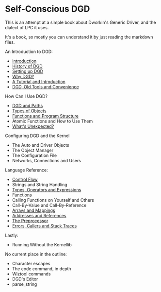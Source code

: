 # Self-Conscious DGD

This is an attempt at a simple book about Dworkin's Generic Driver, and the dialect of LPC it uses.

It's a book, so mostly you can understand it by just reading the markdown files.

An Introduction to DGD:

* [Introduction](01_Introduction.md)
* [History of DGD](02_History.md)
* [Setting up DGD](03_SettingUpDGD.md)
* [Why DGD?](04_WhyDGD.md)
* [A Tutorial and Introduction](05_Tutorial.md)
* [DGD, Old Tools and Convenience](06_Convenience.md)

How Can I Use DGD?

* [DGD and Paths](10_Paths.md)
* [Types of Objects](11_ObjectTypes.md)
* [Functions and Program Structure](12_ProgramStructure.md)
* Atomic Functions and How to Use Them
* [What's Unexpected?](18_Unexpected.md)

Configuring DGD and the Kernel

* The Auto and Driver Objects
* The Object Manager
* The Configuration File
* Networks, Connections and Users

Language Reference:

* [Control Flow](30_ControlFlow.md)
* Strings and String Handling
* [Types, Operators and Expressions](32_Expressions.md)
* [Functions](33_Functions.md)
* Calling Functions on Yourself and Others
* Call-By-Value and Call-By-Reference
* [Arrays and Mappings](37_ArraysMappings.md)
* [Addresses and References](38_AddressesReferences.md)
* [The Preprocessor](39_Preprocessor.md)
* [Errors, Callers and Stack Traces](3A_ErrorsCallers.md)

Lastly:

* Running Without the Kernellib



No current place in the outline:

* Character escapes
* The code command, in depth
* Wiztool commands
* DGD's Editor
* parse_string
